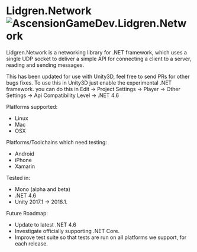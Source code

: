 # Lidgren.Network ![AscensionGameDev.Lidgren.Network](https://github.com/AscensionGameDev/lidgren-network-gen3/workflows/AscensionGameDev.Lidgren.Network/badge.svg)
Lidgren.Network is a networking library for .NET framework, which uses a single UDP socket to deliver a simple API for connecting a client to a server, reading and sending messages.

This has been updated for use with Unity3D, feel free to send PRs for other bugs fixes.
To use this in Unity3D just enable the experimental .NET framework.
you can do this in Edit -> Project Settings -> Player -> Other Settings -> Api Compatibility Level -> .NET 4.6

Platforms supported:
- Linux
- Mac
- OSX

Platforms/Toolchains which need testing:
- Android
- iPhone
- Xamarin

Tested in:
- Mono (alpha and beta)
- .NET 4.6
- Unity 2017.1 -> 2018.1.

Future Roadmap:
- Update to latest .NET 4.6
- Investigate officially supporting .NET Core.
- Improve test suite so that tests are run on all platforms we support, for each release.
